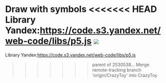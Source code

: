 Draw with symbols
<<<<<<< HEAD
Library Yandex:https://code.s3.yandex.net/web-code/libs/p5.js
<img src="https://i.ibb.co/W6cymBL/2022-02-15-20-25-04.png"/>
=======
Library Yandex:https://code.s3.yandex.net/web-code/libs/p5.js
>>>>>>> parent of 2530538... Merge remote-tracking branch 'origin/CrazyToy' into CrazyToy

